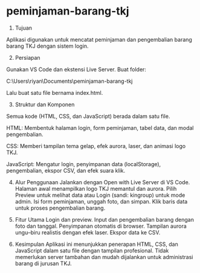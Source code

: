 # peminjaman-barang-tkj

 1. Tujuan

Aplikasi digunakan untuk mencatat peminjaman dan pengembalian barang barang  TKJ dengan sistem login.

2. Persiapan

Gunakan VS Code dan ekstensi Live Server.
Buat folder:

C:\Users\riyan\Documents\peminjaman-barang-tkj

Lalu buat satu file bernama index.html.


3. Struktur dan Komponen

Semua kode (HTML, CSS, dan JavaScript) berada dalam satu file.

HTML: Membentuk halaman login, form peminjaman, tabel data, dan modal pengembalian.

CSS: Memberi tampilan tema gelap, efek aurora, laser, dan animasi logo TKJ.

JavaScript: Mengatur login, penyimpanan data (localStorage), pengembalian, ekspor CSV, dan efek suara klik.

4. Alur Penggunaan
Jalankan dengan Open with Live Server di VS Code.
Halaman awal menampilkan logo TKJ memantul dan aurora.
Pilih Preview untuk melihat data atau Login (sandi: kingroup) untuk mode admin.
Isi form peminjaman, unggah foto, dan simpan.
Klik baris data untuk proses pengembalian barang.

5. Fitur Utama
Login dan preview.
Input dan pengembalian barang dengan foto dan tanggal.
Penyimpanan otomatis di browser.
Tampilan aurora ungu–biru realistis dengan efek laser.
Ekspor data ke CSV.

6. Kesimpulan
Aplikasi ini menunjukkan penerapan HTML, CSS, dan JavaScript dalam satu file dengan tampilan profesional.
Tidak memerlukan server tambahan dan mudah dijalankan untuk administrasi barang di jurusan TKJ.

